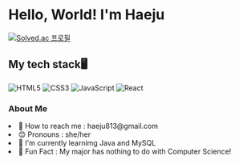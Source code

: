 
<h1>Hello, World! I'm Haeju</h1>

[![Solved.ac
프로필](http://mazassumnida.wtf/api/generate_badge?boj={gown2765})](https://solved.ac/{gown2765})

<h2>My tech stack🖥</h2>

![HTML5](https://img.shields.io/badge/-HTML5-F05032?style=flat&logo=html5&logoColor=ffffff)
![CSS3](https://img.shields.io/badge/-CSS3-007ACC?style=flat&logo=css3)
![JavaScript](https://img.shields.io/badge/-JavaScript-%23F7DF1C?style=flat&logo=javascript&logoColor=000000&labelColor=%23F7DF1C&color=%23FFCE5A)
![React](https://img.shields.io/badge/-React-222222?style=flat&logo=react)

<h3>About Me</h3>

<li>🔗 How to reach me : haeju813@gmail.com </li>
<li>😊 Pronouns : she/her </li>
<li>📒 I'm currently learnimg Java and MySQL </li>
<li>🤣 Fun Fact : My major has nothing to do with Computer Science! </li>
